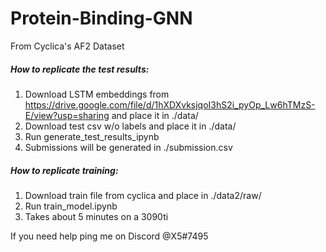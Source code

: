 # Protein-Binding-GNN
From Cyclica's AF2 Dataset

##### How to replicate the test results:
1. Download LSTM embeddings from https://drive.google.com/file/d/1hXDXvksjqoI3hS2i_pyOp_Lw6hTMzS-E/view?usp=sharing and place it in ./data/
2. Download test csv w/o labels and place it in ./data/
2. Run generate_test_results_ipynb
3. Submissions will be generated in ./submission.csv

##### How to replicate training:
1. Download train file from cyclica and place in ./data2/raw/
2. Run train_model.ipynb 
3. Takes about 5 minutes on a 3090ti 

If you need help ping me on Discord @X5#7495
